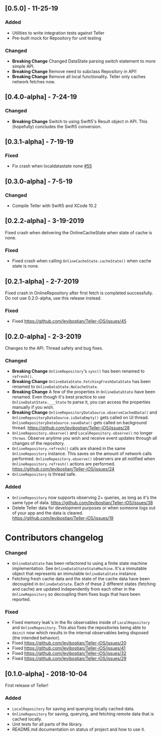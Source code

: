 ## [0.5.0] - 11-25-19

### Added 
- Utilities to write integration tests against Teller
- Pre-built mock for Repository for unit testing

### Changed
- **Breaking Change** Changed DataState parsing switch statement to more simple API.
- **Breaking Change** Remove need to subclass Repository in API!
- **Breaking Change** Remove all local functionality. Teller only caches network fetches now. 

## [0.4.0-alpha] - 7-24-19

### Changed 
- **Breaking Change** Switch to using Swift5's Result object in API. This (hopefully) concludes the Swift5 conversion. 

## [0.3.1-alpha] - 7-19-19

### Fixed 
- Fix crash when localdatastate none [#55](https://github.com/levibostian/Teller-iOS/issues/55)

## [0.3.0-alpha] - 7-5-19

### Changed
- Compile Teller with Swift5 and XCode 10.2

## [0.2.2-alpha] - 3-19-2019

Fixed crash when delivering the OnlineCacheState when state of cache is none.

### Fixed 
- Fixed crash when calling `OnlineCacheState.cacheState()` when cache state is none. 

## [0.2.1-alpha] - 2-7-2019

Fixed crash in OnlineRepository after first fetch is completed successfully. Do not use 0.2.0-alpha, use this release instead. 

### Fixed 
- Fixed https://github.com/levibostian/Teller-iOS/issues/45

## [0.2.0-alpha] - 2-3-2019

Changes to the API. Thread safety and bug fixes. 

### Changed
- **Breaking Change** `OnlineRepository`'s `sync()` has been renamed to `refresh()`. 
- **Breaking Change** `OnlineDataState.FetchingFreshDataState` has been renamed to `OnlineDataState.NoCacheState`.
- **Breaking Change** A few of the properties in `OnlineDataState` have been renamed. Even though it's best practice to use `OnlineDatatState.___State` to parse it, you can access the properties manually if you wish. 
- **Breaking Change** `OnlineRepositoryDataSource.observeCachedData()` and `OnlineRepositoryDataSource.isDataEmpty()` gets called on UI thread. `OnlineRepositoryDataSource.saveData()` gets called on background thread. https://github.com/levibostian/Teller-iOS/issues/28
- `OnlineRepository.observe()` and `LocalRepository.observe()` no longer `throws`. Observe anytime you wish and receive event updates through all changes of the repository.
- `OnlineRepository.refresh()` calls are shared in the same `OnlineRepository` instance. This saves on the amount of network calls performed. `OnlineRepository.observe()` observers are all notified when `OnlineRepository.refresh()` actions are performed. https://github.com/levibostian/Teller-iOS/issues/24
- `OnlineRepository` is thread safe. 

### Added 
- `OnlineRepository` now supports observing 2+ queries, as long as it's the same type of data. https://github.com/levibostian/Teller-iOS/issues/38
- Delete Teller data for development purposes or when someone logs out of your app and the data is cleared. https://github.com/levibostian/Teller-iOS/issues/19

# Contributors changelog 

### Changed 
- `OnlineDataState` has been refactored to using a finite state machine implementation. See `OnlineDataStateStateMachine`. It's a immutable object that represents an immutable `OnlineDataState` instance. 
- Fetching fresh cache data and the state of the cache data have been decoupled in `OnlineDataState`. Each of these 2 different states (fetching and cache) are updated independently from each other in the `OnlineRepository` so decoupling them fixes bugs that have been reported. 

### Fixed
- Fixed memory leak's in the Rx observables inside of `LocalRepository` and `OnlineRepository`. This also fixes the repositories being able to `deinit` now which results in the internal observables being disposed (the intended behavior). 
- Fixed https://github.com/levibostian/Teller-iOS/issues/20
- Fixed https://github.com/levibostian/Teller-iOS/issues/41
- Fixed https://github.com/levibostian/Teller-iOS/issues/32
- Fixed https://github.com/levibostian/Teller-iOS/issues/29

## [0.1.0-alpha] - 2018-10-04

First release of Teller! 

### Added
- `LocalRepository` for saving and querying locally cached data.
- `OnlineRepository` for saving, querying, and fetching remote data that is cached locally.
- Unit tests for all parts of the library. 
- README.md documentation on status of project and how to use it.
